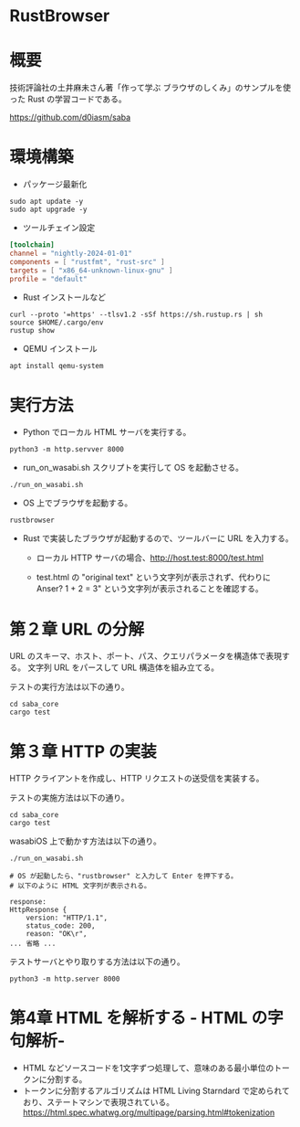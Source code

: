 # RustBrowser
# 概要
技術評論社の土井麻未さん著「作って学ぶ ブラウザのしくみ」のサンプルを使った Rust の学習コードである。

https://github.com/d0iasm/saba

# 環境構築

* パッケージ最新化
```
sudo apt update -y
sudo apt upgrade -y
```

* ツールチェイン設定
```rust-toolchain.toml
[toolchain]
channel = "nightly-2024-01-01"
components = [ "rustfmt", "rust-src" ]
targets = [ "x86_64-unknown-linux-gnu" ]
profile = "default"
```

* Rust インストールなど
```
curl --proto '=https' --tlsv1.2 -sSf https://sh.rustup.rs | sh
source $HOME/.cargo/env
rustup show
```

* QEMU インストール
```
apt install qemu-system
```

# 実行方法
* Python でローカル HTML サーバを実行する。

```
python3 -m http.servver 8000
```

* run_on_wasabi.sh スクリプトを実行して OS を起動させる。

```
./run_on_wasabi.sh
```

* OS 上でブラウザを起動する。
```
rustbrowser
```

* Rust で実装したブラウザが起動するので、ツールバーに URL を入力する。

  * ローカル HTTP サーバの場合、http://host.test:8000/test.html

  * test.html の "original text" という文字列が表示されず、代わりに Anser? 1 + 2 = 3" という文字列が表示されることを確認する。

# 第２章 URL の分解
URL のスキーマ、ホスト、ポート、パス、クエリパラメータを構造体で表現する。
文字列 URL をパースして URL 構造体を組み立てる。

テストの実行方法は以下の通り。
```
cd saba_core
cargo test
```

# 第３章 HTTP の実装
HTTP クライアントを作成し、HTTP リクエストの送受信を実装する。

テストの実施方法は以下の通り。
```
cd saba_core
cargo test
```

wasabiOS 上で動かす方法は以下の通り。
```
./run_on_wasabi.sh

# OS が起動したら、"rustbrowser" と入力して Enter を押下する。
# 以下のように HTML 文字列が表示される。

response:
HttpResponse {
    version: "HTTP/1.1",
    status_code: 200,
    reason: "OK\r",
... 省略 ...
```

テストサーバとやり取りする方法は以下の通り。
```
python3 -m http.server 8000
```

# 第4章 HTML を解析する - HTML の字句解析-
* HTML などソースコードを1文字ずつ処理して、意味のある最小単位のトークンに分割する。
* トークンに分割するアルゴリズムは HTML Living Starndard で定められており、ステートマシンで表現されている。
  https://html.spec.whatwg.org/multipage/parsing.html#tokenization


